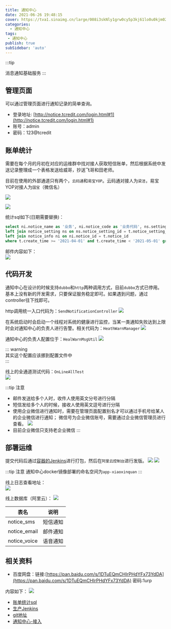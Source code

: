```yaml
---
title: 通知中心
date: 2021-06-26 19:48:15
cover: https://tva1.sinaimg.cn/large/008i3skNly1grw0cy5p3kj61lo0u0kjm02.jpg
categories:
  - 通知中心
tags:
 - 通知中心
publish: true
subSidebar: 'auto'
---
```



:::tip 

消息通知基础服务
:::

<!-- more -->

## 管理页面

可以通过管理页面进行通知记录的简单查询。

+ 登录地址: [http://notice.tcredit.com/login.html#1](http://notice.tcredit.com/login.html#1)
+ 账号：admin
+ 密码：123@tcredit


## 账单统计
需要在每个月的月初在对应的运维群中找对接人获取短信账单，然后根据系统中发送记录整理成一个表格发送给威哥，抄送飞哥和田老师。

目前在使用的外部通道只有两个，`云码通`和`易宝YOP`。云码通对接人为`梁洁`，易宝YOP对接人为`国宝`（微信名）

![](https://tva1.sinaimg.cn/large/008i3skNly1grw0qs23uaj314t0u076u.jpg)

![](https://tva1.sinaimg.cn/large/008i3skNly1grw0sae84yj31490u0ac7.jpg)

统计sql如下(日期需要替换)：    
```sql
select ni.notice_name as '业务', ni.notice_code as '业务代码', ns.setting_name as '通道名', count(1) as '总数', sum(case notice_status when 1 then 1 else 0 end) as '成功', sum(case when notice_status != 1 then 1 else 0 end) as '失败' from notice_mp t
left join notice_setting ns on ns.notice_setting_id = t.notice_setting_id
left join notice_info ni on ni.notice_id = t.notice_id
where t.create_time >= '2021-04-01' and t.create_time < '2021-05-01' group by t.notice_id, t.notice_setting_id;
```

邮件内容如下：    
![](https://tva1.sinaimg.cn/large/008i3skNly1grw173dpyfj30ww0u0mz8.jpg)

## 代码开发

通知中心在设计的时候支持`dubbo`和`http`两种调用方式，目前`dubbo`方式已停用。    
基本上没有新的开发需求，只要保证服务稳定即可。如果遇到问题，通过controller往下找即可。

http调用统一入口代码为：`SendNotificationController`
![](https://tva1.sinaimg.cn/large/008i3skNly1grw1jup5b6j31dq0u0tms.jpg)


在系统启动时会启动一个线程对系统的健康进行监控，当某一类通知失败达到上限时会对通知中心的负责人进行告警。相关代码为：`HeathWarnManager`
![](https://tva1.sinaimg.cn/large/008i3skNly1grw2cfq60jj31dj0u0na6.jpg)

通知中心的负责人配置位于：`HealWarnMsgUtil`
![](https://tva1.sinaimg.cn/large/008i3skNly1grw2egjjh9j61dj0u0wv102.jpg)

::: warning     
其实这个配置应该挪到配置文件中    
:::

线上的全通道测试代码：`OnLineAllTest`    
![](https://tva1.sinaimg.cn/large/008i3skNly1grw1n13zzpj31dq0u0qia.jpg)


:::tip 注意
+ 邮件发送给多个人时，收件人使用英文分号进行分隔
+ 短信发给多个人的时候，接收人使用英文逗号进行分隔
+ 使用企业微信进行通知时，需要在管理页面配置别名才可以通过手机号给某人的企业微信进行通知；
微信号为企业微信账号，需要通过企业微信管理员进行查看。
![](https://tva1.sinaimg.cn/large/008i3skNly1grw1uivym5j31h70q70z6.jpg)
+ 目前企业微信只支持老企业微信
:::


## 部署运维
提交代码后通过[容器的Jenkins](http://jenkins.container.tcredit.com/)进行打包，然后在`阿里云控制台`进行发版。
![](https://tva1.sinaimg.cn/large/008i3skNly1grw1z50zvtj31hb0qzq6z.jpg)
![](https://tva1.sinaimg.cn/large/008i3skNly1grw207qdnmj31h90qt0wh.jpg)

:::tip 注意
通知中心docker镜像部署的命名空间为`app-xiaoxinquan`
:::

线上日志查看地址：    
![](https://tva1.sinaimg.cn/large/008i3skNly1grw22auew7j31hb0qv45f.jpg)

线上数据库（阿里云）：
![](https://tva1.sinaimg.cn/large/008i3skNly1grw24uhau1j31az0daq40.jpg)

| 表名     | 说明   |
| -------- | ------ |
| notice_sms    | 短信通知 |
| notice_email    | 邮件通知 |
| notice_voice  | 语音通知 |

## 相关资料

+ 百度网盘：链接:[https://pan.baidu.com/s/1DTuEQmCHIrPHdYFx73YdDA](https://pan.baidu.com/s/1DTuEQmCHIrPHdYFx73YdDA)  密码:1urp    

内容如下：
![](https://tva1.sinaimg.cn/large/008i3skNly1grw0jfzwb5j31600ls0w6.jpg)

+ [账单统计sql](http://wiki.tcredit.com/pages/viewpage.action?pageId=42107102)
+ [生产Jenkins](http://jenkins.container.tcredit.com/)
+ [git地址](http://gitlab.tcredit.com/third_project/notice)
+ [通知中心-接入](http://wiki.tcredit.com/pages/viewpage.action?pageId=8028802)
